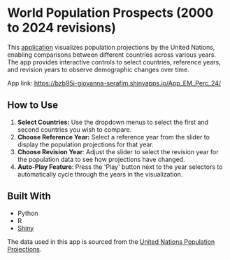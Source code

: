 # World Population Prospects (2000 to 2024 revisions)

This [application](https://bzb95i-giovanna-serafim.shinyapps.io/App_EM_Perc_24/) visualizes population projections by the United Nations, enabling comparisons between different countries across various years. The app provides interactive controls to select countries, reference years, and revision years to observe demographic changes over time.

App link: https://bzb95i-giovanna-serafim.shinyapps.io/App_EM_Perc_24/

## How to Use
1. **Select Countries:** Use the dropdown menus to select the first and second countries you wish to compare.
2. **Choose Reference Year:** Select a reference year from the slider to display the population projections for that year.
3. **Choose Revision Year**: Adjust the slider to select the revision year for the population data to see how projections have changed.
4. **Auto-Play Feature**: Press the 'Play' button next to the year selectors to automatically cycle through the years in the visualization.

## Built With
- Python
- R 
- [Shiny](https://shiny.rstudio.com/)

The data used in this app is sourced from the [United Nations Population Projections](https://population.un.org/wpp/).
